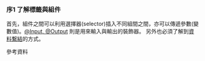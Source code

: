 ### 序1 了解標籤與組件

首先，組件之間可以利用選擇器(selector)插入不同組間之間，亦可以傳遞參數(變數值)。[@Input, @Output](https://ithelp.ithome.com.tw/articles/10220328) 則是用來輸入與輸出的裝飾器。
另外也必須了解到[資料繫結](https://hackmd.io/@Heidi-Liu/angular-data-binding)的方式。


參考資料
